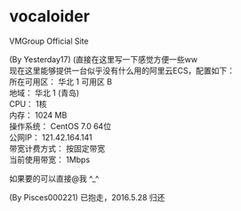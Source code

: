 # vocaloider
VMGroup Official Site

(By Yesterday17)
(直接在这里写一下感觉方便一些ww  
现在这里能够提供一台似乎没有什么用的阿里云ECS，配置如下：  
所在可用区： 华北 1 可用区 B  
地域： 华北 1 (青岛)  
CPU： 1核  
内存： 1024 MB  
操作系统： CentOS 7.0 64位  
公网IP： 121.42.164.141  
带宽计费方式： 按固定带宽  
当前使用带宽： 1Mbps  

如果要的可以直接@我
^_^

(By Pisces000221) 已抱走，2016.5.28 归还
